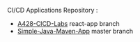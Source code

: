 CI/CD Applications Repository :
-  [A428-CICD-Labs](https://github.com/zavierferodova/A428-CICD-Labs) react-app branch
-  [Simple-Java-Maven-App](https://github.com/zavierferodova/Simple-Java-Maven-App) master branch